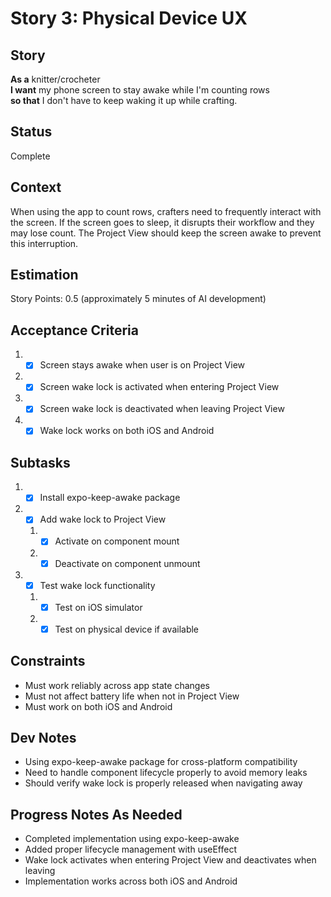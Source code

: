 # Story 3: Physical Device UX

## Story

**As a** knitter/crocheter\
**I want** my phone screen to stay awake while I'm counting rows\
**so that** I don't have to keep waking it up while crafting.

## Status

Complete

## Context

When using the app to count rows, crafters need to frequently interact with the screen. If the screen goes to sleep, it disrupts their workflow and they may lose count. The Project View should keep the screen awake to prevent this interruption.

## Estimation

Story Points: 0.5 (approximately 5 minutes of AI development)

## Acceptance Criteria

1. - [x] Screen stays awake when user is on Project View
2. - [x] Screen wake lock is activated when entering Project View
3. - [x] Screen wake lock is deactivated when leaving Project View
4. - [x] Wake lock works on both iOS and Android

## Subtasks

1. - [x] Install expo-keep-awake package
2. - [x] Add wake lock to Project View
   1. - [x] Activate on component mount
   2. - [x] Deactivate on component unmount
3. - [x] Test wake lock functionality
   1. - [x] Test on iOS simulator
   2. - [x] Test on physical device if available

## Constraints

- Must work reliably across app state changes
- Must not affect battery life when not in Project View
- Must work on both iOS and Android

## Dev Notes

- Using expo-keep-awake package for cross-platform compatibility
- Need to handle component lifecycle properly to avoid memory leaks
- Should verify wake lock is properly released when navigating away

## Progress Notes As Needed

- Completed implementation using expo-keep-awake
- Added proper lifecycle management with useEffect
- Wake lock activates when entering Project View and deactivates when leaving
- Implementation works across both iOS and Android
